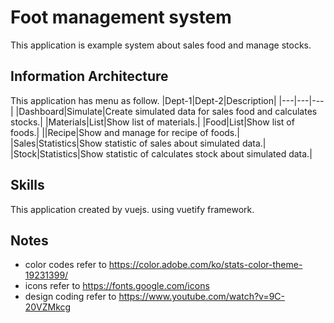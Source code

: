 # Foot management system
This application is example system about sales food and manage stocks.

## Information Architecture
This application has menu as follow.
|Dept-1|Dept-2|Description|
|---|---|---|
|Dashboard|Simulate|Create simulated data for sales food and calculates stocks.|
|Materials|List|Show list of materials.|
|Food|List|Show list of foods.|
||Recipe|Show and manage for recipe of foods.|
|Sales|Statistics|Show statistic of sales about simulated data.|
|Stock|Statistics|Show statistic of calculates stock about simulated data.|

## Skills
This application created by vuejs. using vuetify framework.

## Notes
  - color codes refer to https://color.adobe.com/ko/stats-color-theme-19231399/
  - icons refer to https://fonts.google.com/icons
  - design coding refer to https://www.youtube.com/watch?v=9C-20VZMkcg